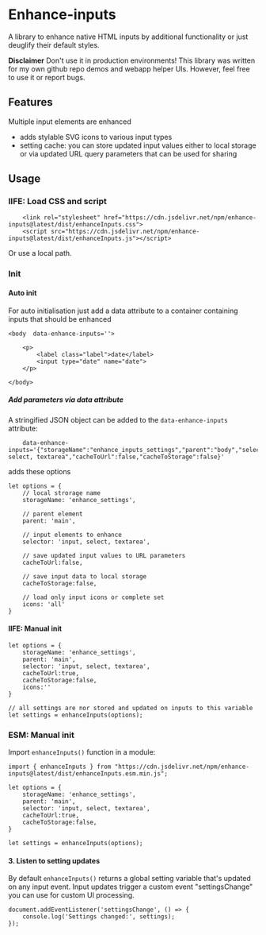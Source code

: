 # Enhance-inputs

A library to enhance native HTML inputs by additional functionality or just deuglify their default styles.

**Disclaimer** Don't use it in production environments! This library was written for my own github repo demos and webapp helper UIs.
However, feel free to use it or report bugs.


## Features
Multiple input elements are enhanced
* adds stylable SVG icons to various input types
* setting cache: you can  store updated input values either to local storage or via updated URL query parameters that can be used for sharing


## Usage

### IIFE: Load CSS and script
```
    <link rel="stylesheet" href="https://cdn.jsdelivr.net/npm/enhance-inputs@latest/dist/enhanceInputs.css">
    <script src="https://cdn.jsdelivr.net/npm/enhance-inputs@latest/dist/enhanceInputs.js"></script>
```
Or use a local path.



### Init 

#### Auto init
For auto initialisation just add a data attribute to a container containing inputs that should be enhanced

```
<body  data-enhance-inputs=''>

    <p>
        <label class="label">date</label>
        <input type="date" name="date">
    </p>

</body>
```

##### Add parameters via data attribute
A stringified JSON object can be added to the `data-enhance-inputs` attribute:  

```
    data-enhance-inputs='{"storageName":"enhance_inputs_settings","parent":"body","selector":"input, select, textarea","cacheToUrl":false,"cacheToStorage":false}'
```

adds these options 

```
let options = {
    // local strorage name
    storageName: 'enhance_settings',

    // parent element
    parent: 'main',

    // input elements to enhance
    selector: 'input, select, textarea',

    // save updated input values to URL parameters
    cacheToUrl:false,

    // save input data to local storage
    cacheToStorage:false,

    // load only input icons or complete set
    icons: 'all'
}
```


#### IIFE: Manual init

```
let options = {
    storageName: 'enhance_settings',
    parent: 'main',
    selector: 'input, select, textarea',
    cacheToUrl:true,
    cacheToStorage:false,
    icons:''
}

// all settings are nor stored and updated on inputs to this variable
let settings = enhanceInputs(options);
```

### ESM: Manual init
Import `enhanceInputs()` function in a module:  

```
import { enhanceInputs } from "https://cdn.jsdelivr.net/npm/enhance-inputs@latest/dist/enhanceInputs.esm.min.js";

let options = {
    storageName: 'enhance_settings',
    parent: 'main',
    selector: 'input, select, textarea',
    cacheToUrl:true,
    cacheToStorage:false,
}

let settings = enhanceInputs(options);

```



#### 3. Listen to setting updates
By default `enhanceInputs()` returns a global setting variable that's updated on any input event.
Input updates trigger a custom event "settingsChange" you can use for custom UI processing.

```
document.addEventListener('settingsChange', () => {
    console.log('Settings changed:', settings);
});
```